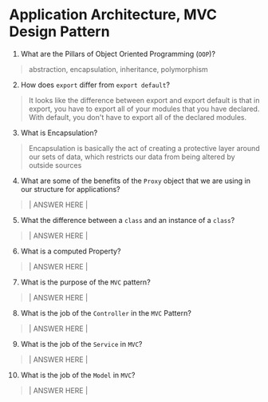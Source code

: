 # Application Architecture, MVC Design Pattern
01. What are the Pillars of Object Oriented Programming (`OOP`)?
  
  > abstraction, encapsulation, inheritance, polymorphism

02. How does `export` differ from `export default`?
  
  > It looks like the difference between export and export default is that in export, you have to export all of your modules that you have declared. With default, you don't have to export all of the declared modules.

03. What is Encapsulation?
  
  > Encapsulation is basically the act of creating a protective layer around our sets of data, which restricts our data from being altered by outside sources

04. What are some of the benefits of the `Proxy` object that we are using in our structure for applications?
  
  > | ANSWER HERE |

05. What the difference between a `class` and an instance of a `class`?
  
  > | ANSWER HERE |

06. What is a computed Property?
  
  > | ANSWER HERE |

07. What is the purpose of the `MVC` pattern?
  
  > | ANSWER HERE |

08. What is the job of the `Controller` in the `MVC` Pattern?
  
  > | ANSWER HERE |

09. What is the job of the `Service` in `MVC`?
  
  > | ANSWER HERE |

10. What is the job of the `Model` in `MVC`?
  
  > | ANSWER HERE |

